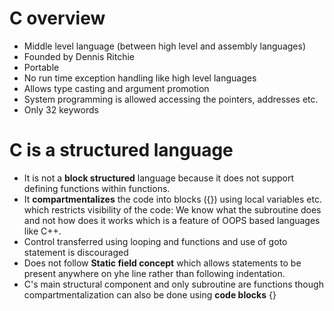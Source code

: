 # C overview
* Middle level language (between high level and assembly languages)
* Founded by Dennis Ritchie
* Portable
* No run time exception handling like high level languages
* Allows type casting and argument promotion
* System programming is allowed accessing the pointers, addresses etc.
* Only 32 keywords

# C is a structured language
* It is not a **block structured** language because it does not support defining functions within functions.
* It **compartmentalizes** the code into blocks ({}) using local variables etc. which restricts visibility of the code: We know what the subroutine does and not how does it works which is a feature of OOPS based languages like C++.
* Control transferred using looping and functions and use of goto statement is discouraged
* Does not follow **Static field concept** which allows statements to be present anywhere on yhe line rather than following indentation.
* C's main structural component and only subroutine are functions though compartmentalization can also be done using **code blocks** {} 